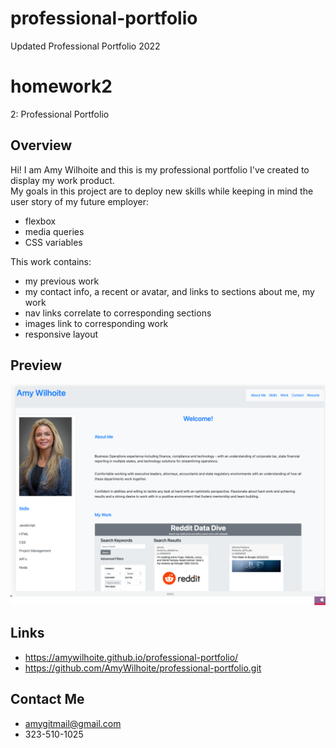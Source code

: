 # professional-portfolio
Updated Professional Portfolio 2022

# homework2
2: Professional Portfolio

## Overview

Hi! I am Amy Wilhoite and this is my professional portfolio I've created to display my work product.
<BR>
My goals in this project are to deploy new skills while keeping in mind the user story of my future employer:
<BR>
* flexbox
* media queries 
* CSS variables 

This work contains:
* my previous work
* my contact info, a recent  or avatar, and links to sections about me, my work
* nav links correlate to corresponding sections
* images link to corresponding work
* responsive layout


## Preview
![Screenshot](/assets/updateProfile.png)

## Links
* https://amywilhoite.github.io/professional-portfolio/
* https://github.com/AmyWilhoite/professional-portfolio.git

## Contact Me
* amygitmail@gmail.com
* 323-510-1025